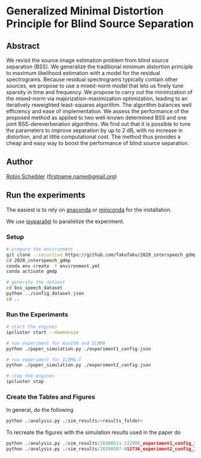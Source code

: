 # Generalized Minimal Distortion Principle for Blind Source Separation

## Abstract

We revisit the source image estimation problem from blind source separation
(BSS). We generalize the traditional minimum distortion principle to maximum
likelihood estimation with a model for the residual spectrograms. Because
residual spectrograms typically contain other sources, we propose to use a
mixed-norm model that lets us finely tune sparsity in time and frequency. We
propose to carry out the minimization of the mixed-norm via
majorization-maximization optimization, leading to an iteratively reweighted
least-squares algorithm. The algorithm balances well efficiency and ease of
implementation. We assess the performance of the proposed method as applied
to two well-known determined BSS and one joint BSS-dereverberation algorithms.
We find out that it is possible to tune the parameters to improve separation by
up to 2 dB, with no increase in distortion, and at little computational cost.
The method thus provides a cheap and easy way to boost the performance of
blind source separation.

## Author

[Robin Scheibler](http://robinscheibler.rg) (firstname.name@gmail.org)

## Run the experiments

The easiest is to rely on [anaconda](https://www.anaconda.com/products/individual) or [miniconda](https://docs.conda.io/en/latest/miniconda.html) for the installation.

We use [ipyparallel](https://ipyparallel.readthedocs.io/en/latest/) to parallelize the experiment.

### Setup

```bash
# prepare the environment
git clone --recursive https://github.com/fakufaku/2020_interspeech_gdmp.git
cd 2020_interspeech_gdmp
conda env create -f environment.yml
conda activate gmdp

# generate the dataset
cd bss_speech_dataset
python ../config_dataset.json
cd ..
```

### Run the Experiments

```bash
# start the engines
ipcluster start --daemonize

# run experiment for AuxIVA and ILRMA
python ./paper_simulation.py ./experiment1_config.json

# run experiment for ILRMA-T
python ./paper_simulation.py ./experiment2_config.json

# stop the engines
ipcluster stop
```

### Create the Tables and Figures

In general, do the following
```python
python ./analysis.py ./sim_results/<results_folder>
```

To recreate the figures with the simulation results used in the paper do
```python
python ./analysis.py ./sim_results/20200511-112906_experiment1_config_102af93240
python ./analysis.py ./sim_results/20200507-012736_experiment2_config_102af93240
```
